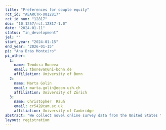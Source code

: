 ```yaml
---
title: "Preferences for couple equity"
rct_id: "AEARCTR-0012817"
rct_id_num: "12817"
doi: "10.1257/rct.12817-1.0"
date: "2024-01-11"
status: "in_development"
jel: ""
start_year: "2024-01-15"
end_year: "2026-01-15"
pi: "Ana Brás Monteiro"
pi_other:
  1:
    name: Teodora Boneva
    email: tboneva@uni-bonn.de
    affiliation: University of Bonn
  2:
    name: Marta Golin
    email: marta.golin@econ.uzh.ch
    affiliation: University of Zürich
  3:
    name: Christopher  Rauh
    email: cr542@cam.ac.uk
    affiliation: University of Cambridge
abstract: "We collect novel online survey data from the United States to study whether an information treatment embedded into the survey can causally shift respondents’ preferences and beliefs regarding couple equity. "
layout: registration
---
```


